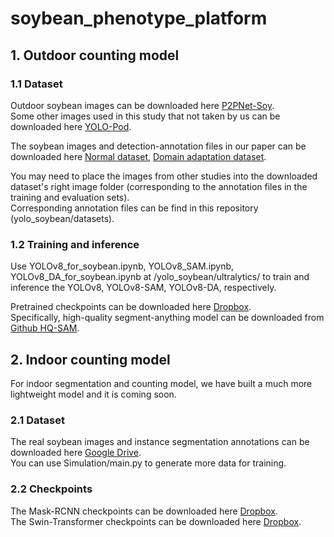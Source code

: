 # soybean_phenotype_platform

## 1. Outdoor counting model 

### 1.1 Dataset
Outdoor soybean images can be downloaded here [P2PNet-Soy](https://github.com/UTokyo-FieldPhenomics-Lab/P2PNet-Soy?tab=readme-ov-file).    
Some other images used in this study that not taken by us can be downloaded here [YOLO-Pod](https://drive.google.com/drive/folders/1-Ouj8fFG_owOnJtDDGBQ29_gDyCUdu93).    

The soybean images and detection-annotation files in our paper can be downloaded here [Normal dataset](https://drive.google.com/file/d/1pe8Yg5W6oVnYMZ3dHseLVEUQxmblPWai/view?usp=drive_link), [Domain adaptation dataset](https://drive.google.com/file/d/1PmQALeJxR7hxE7UHhgGxQfSc0xXBSHec/view?usp=drive_link).    

You may need to place the images from other studies into the downloaded dataset's right image folder (corresponding to the annotation files in the training and evaluation sets).    
Corresponding annotation files can be find in this repository (yolo_soybean/datasets).      

### 1.2 Training and inference
Use YOLOv8_for_soybean.ipynb, YOLOv8_SAM.ipynb, YOLOv8_DA_for_soybean.ipynb at /yolo_soybean/ultralytics/ to train and inference the YOLOv8, YOLOv8-SAM, YOLOv8-DA, respectively.     

Pretrained checkpoints can be downloaded here [Dropbox](https://www.dropbox.com/scl/fo/ygb9mj1mdsn4cq1pfk0hf/AAwF2KBuQbnID3n1bqDD0Os?rlkey=ulj4zy49uawqn3iv2jp1ti7va&st=x886gxqh&dl=0).    
Specifically, high-quality segment-anything model can be downloaded from [Github HQ-SAM](https://github.com/SysCV/sam-hq). 

## 2. Indoor counting model 

For indoor segmentation and counting model, we have built a much more lightweight model and it is coming soon.

### 2.1 Dataset
The real soybean images and instance segmentation annotations can be downloaded here [Google Drive](https://drive.google.com/file/d/1YOhUsZsPdHPEJT0AGEmSayO4n_Lhhfsh/view?usp=drive_link).    
You can use Simulation/main.py to generate more data for training.

### 2.2 Checkpoints
The Mask-RCNN checkpoints can be downloaded here [Dropbox]().    
The Swin-Transformer checkpoints can be  downloaded here [Dropbox](https://www.dropbox.com/scl/fi/7l7p008hymq8lj3w7x0tp/SwinTrans_soybean_podnum.pth?rlkey=4ni2slgtl95m47l77lxkphxky&st=asei33ui&dl=0).

